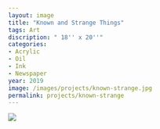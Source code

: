 ```yaml
---
layout: image
title: "Known and Strange Things"
tags: Art
discription: " 18'' x 20''"
categories:
- Acrylic
- Oil
- Ink
- Newspaper
year: 2019
image: /images/projects/known-strange.jpg
permalink: projects/known-strange
---
```


<img src="/images/projects/known-strange.jpg">
